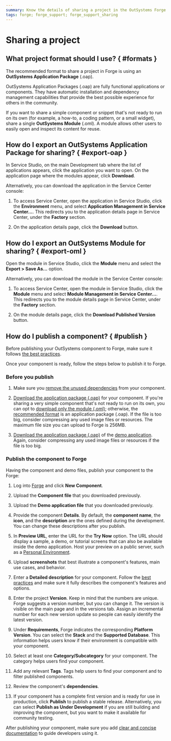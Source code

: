 ```yaml
---
summary: Know the details of sharing a project in the OutSystems Forge.
tags: forge; forge_support; forge_support_sharing
---
```


# Sharing a project

## What project format should I use? { #formats }

The recommended format to share a project in Forge is using an **OutSystems Application Package** (.oap).

OutSystems Application Packages (.oap) are fully functional applications or components. They have automatic installation and dependency management capabilities that provide the best possible experience for others in the community.

If you want to share a simple component or snippet that's not ready to run on its own (for example, a how-to, a coding pattern, or a small widget), share a single **OutSystems Module** (.oml). A module allows other users to easily open and inspect its content for reuse.

## How do I export an OutSystems Application Package for sharing? { #export-oap }

In Service Studio, on the main Development tab where the list of applications appears, click the application you want to open. On the application page where the modules appear, click **Download**.

Alternatively, you can download the application in the Service Center console:

1. To access Service Center, open the application in Service Studio, click the **Environment** menu, and select **Application Management in Service Center...**. This redirects you to the application details page in Service Center, under the **Factory** section.

2. On the application details page, click the **Download** button.

## How do I export an OutSystems Module for sharing? { #export-oml }

Open the module in Service Studio, click the **Module** menu and select the **Export > Save As...** option.

Alternatively, you can download the module in the Service Center console:

1. To access Service Center, open the module in Service Studio, click the **Module** menu and select **Module Management in Service Center...**. This redirects you to the module details page in Service Center, under the **Factory** section.

2. On the module details page, click the **Download Published Version** button.

## How do I publish a component? { #publish }

Before publishing your OutSystems component to Forge, make sure it follows [the best practices](https://success.outsystems.com/Documentation/Best_Practices/Development/Forge_components_best_practices).

Once your component is ready, follow the steps below to publish it to Forge.

### Before you publish

1. Make sure you [remove the unused dependencies](https://success.outsystems.com/Documentation/11/Getting_started/Service_Studio_Tips_and_Tricks#Make_sure_you_Remove_Unused_Dependencies) from your component.

1. [Download the application package (.oap)](#export-oap) for your component. If you're sharing a very simple component that's not ready to run on its own, you can opt to [download only the module (.oml)](#export-oml); otherwise, the [recommended format](#formats) is an application package (.oap). If the file is too big, consider compressing any used image files or resources. The maximum file size you can upload to Forge is 256MB.

1. [Download the application package (.oap)](#export-oap) of the [demo application](https://success.outsystems.com/Documentation/Best_Practices/Development/Forge_components_best_practices#demo). Again, consider compressing any used image files or resources if the file is too big.

### Publish the component to Forge

Having the component and demo files, publish your component to the Forge:

1. Log into [Forge](https://www.outsystems.com/forge/) and click **New Component**.

1. Upload the **Component file** that you downloaded previously.

1. Upload the **Demo application file** that you downloaded previously.

1. Provide the component **Details**. By default, the **component name**, the **icon**, and the **description** are the ones defined during the development. You can change these descriptions after you publish.

1. In **Preview URL**, enter the URL for the **Try Now** option. The URL should display a sample, a demo, or tutorial screens that can also be available inside the demo application. Host your preview on a public server, such as a [Personal Environment](../personal/whats-a-personal.md).

1. Upload **screenshots** that best illustrate a component's features, main use cases, and behavior.

1. Enter a **Detailed description** for your component. Follow the [best practices](https://success.outsystems.com/Documentation/Best_Practices/Development/Forge_components_best_practices#name-desc) and make sure it fully describes the component's features and options.

1. Enter the project **Version**. Keep in mind that the numbers are unique. Forge suggests a version number, but you can change it. The version is visible on the main page and in the versions tab. Assign an incremental number for each new version update so people can easily identify the latest version.

1. Under **Requirements**, Forge indicates the corresponding **Platform Version**. You can select the **Stack** and the **Supported Database**. This information helps users know if their environment is compatible with your component.

1. Select at least one **Category/Subcategory** for your component. The category helps users find your component.

1. Add any relevant **Tags**. Tags help users to find your component and to filter published components.

1. Review the component's **dependencies**.

1. If your component has a complete first version and is ready for use in production, click **Publish** to publish a stable release. Alternatively, you can select **Publish as Under Development** if you are still building and improving the component, but you want to make it available for community testing.

After publishing your component, make sure you add [clear and concise documentation](https://success.outsystems.com/Documentation/Best_Practices/Development/Forge_components_best_practices#docs) to guide developers using it.
